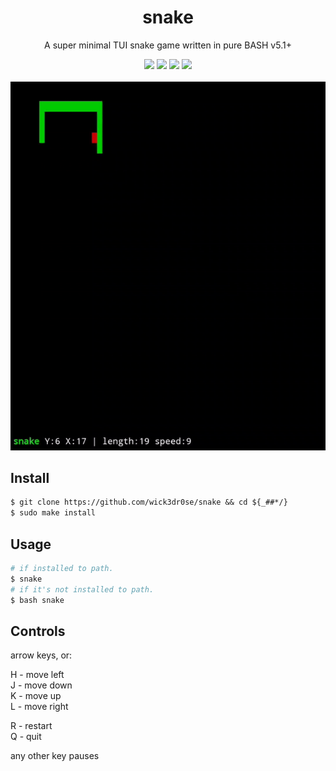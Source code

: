 <div align="center">
<h1>snake</h1>
<p>A super minimal TUI snake game written in pure BASH v5.1+</p>
<img src="https://img.shields.io/github/license/wick3dr0se/snake?style=flat-square&logo=license">
<img src="https://shields.io/badge/made-with%20%20bash-green?style=flat-square&color=d5c4a1&labelColor=1d2021&logo=gnu-bash">
<img src="https://img.shields.io/github/forks/wick3dr0se/snake?style=flat-square">
<img src="https://img.shields.io/github/stars/wick3dr0se/snake?style=flat-square">
<br>
<br>
<img src="./snake.gif">
</div>

## Install
```ocaml
$ git clone https://github.com/wick3dr0se/snake && cd ${_##*/}
$ sudo make install
```

## Usage
```bash
# if installed to path.
$ snake
# if it's not installed to path.
$ bash snake
```

## Controls
arrow keys, or:

H - move left  
J - move down  
K - move up  
L - move right

R - restart  
Q - quit

any other key pauses
